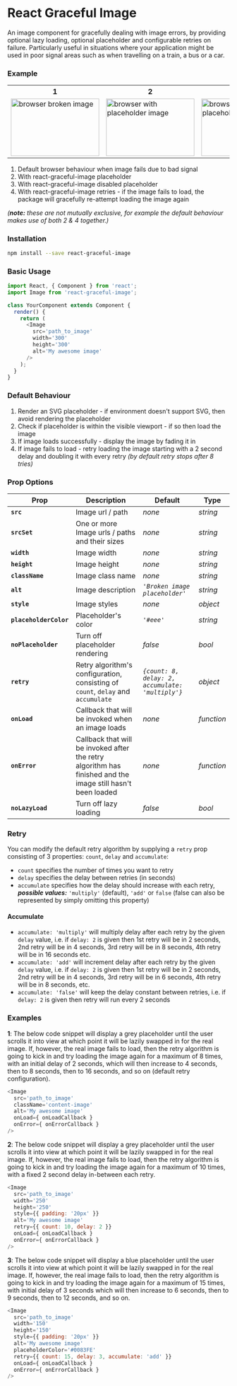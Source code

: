 # React Graceful Image

An image component for gracefully dealing with image errors, by providing optional lazy loading, optional placeholder and configurable retries on failure. Particularly useful in situations where your application might be used in poor signal areas such as when travelling on a train, a bus or a car.

### Example

<table>
<tr>
<th>1</th>
<th>2</th>
<th>3</th>
<th>4</th>
</tr>
  <tr>
    <td><img src='https://user-images.githubusercontent.com/16339741/35174790-8ebe4bcc-fd68-11e7-935b-f15407ef2d94.png' alt='browser broken image' width='200' height='129.411764706'></td>
    <td><img src='https://user-images.githubusercontent.com/16339741/35175624-6aad9568-fd6c-11e7-9aa0-329a5d2b1728.png' alt='browser with placeholder image' width='200' height='129.411764706'></td>
    <td><img src='https://user-images.githubusercontent.com/16339741/35175639-83d1a656-fd6c-11e7-9812-480c251acf98.png' alt='browser without placeholder image' width='200' height='129.411764706'></td>
    <td><img src='https://user-images.githubusercontent.com/16339741/35177052-c962542e-fd74-11e7-8b46-325f444c7970.png' alt='browser with working image after retry' width='200' height='129.411764706'></td>
  </tr>
</table>

1. Default browser behaviour when image fails due to bad signal
2. With react-graceful-image placeholder
3. With react-graceful-image disabled placeholder
4. With react-graceful-image retries - if the image fails to load, the package will gracefully re-attempt loading the image again

_(***note:*** these are not mutually exclusive, for example the default behaviour makes use of both 2 & 4 together.)_

### Installation

```sh
npm install --save react-graceful-image
```

### Basic Usage

```js
import React, { Component } from 'react';
import Image from 'react-graceful-image';

class YourComponent extends Component {
  render() {
    return (
      <Image
        src='path_to_image'
        width='300'
        height='300'
        alt='My awesome image'
      />
    );
  }
}
```

### Default Behaviour

1. Render an SVG placeholder - if environment doesn't support SVG, then avoid rendering the placeholder
2. Check if placeholder is within the visible viewport - if so then load the image
3. If image loads successfully - display the image by fading it in
4. If image fails to load - retry loading the image starting with a 2 second delay and doubling it with every retry _(by default retry stops after 8 tries)_

### Prop Options

| Prop                   | Description                                                                      | Default                                          | Type     |
| ---------------------- | -------------------------------------------------------------------------------- | ------------------------------------------------ | -------- |
| **`src`**              | Image url / path                                                                 | _none_                                           | _string_ |
| **`srcSet`**           | One or more Image urls / paths and their sizes                                   | _none_                                           | _string_ |
| **`width`**            | Image width                                                                      | _none_                                           | _string_ |
| **`height`**           | Image height                                                                     | _none_                                           | _string_ |
| **`className`**        | Image class name                                                                 | _none_                                           | _string_ |
| **`alt`**              | Image description                                                                | _`'Broken image placeholder'`_                   | _string_ |
| **`style`**            | Image styles                                                                     | _none_                                           | _object_ |
| **`placeholderColor`** | Placeholder's color                                                              | _`'#eee'`_                                       | _string_ |
| **`noPlaceholder`**    | Turn off placeholder rendering                                                   | _false_                                          | _bool_   |
| **`retry`**            | Retry algorithm's configuration, consisting of `count`, `delay` and `accumulate` | _`{count: 8, delay: 2, accumulate: 'multiply'}`_ | _object_ |
| **`onLoad`**            | Callback that will be invoked when an image loads | _none_ | _function_ |
| **`onError`**            | Callback that will be invoked after the retry algorithm has finished and the image still hasn't been loaded | _none_ | _function_ |
| **`noLazyLoad`**       | Turn off lazy loading                                                            | _false_                                          | _bool_   |

### Retry

You can modify the default retry algorithm by supplying a `retry` prop consisting of 3 properties: `count`, `delay` and `accumulate`:

- `count` specifies the number of times you want to retry
- `delay` specifies the delay between retries (in seconds)
- `accumulate` specifies how the delay should increase with each retry, **_possible values:_** `'multiply'` (default), `'add'` or `false` (false can also be represented by simply omitting this property)

#### Accumulate

- `accumulate: 'multiply'` will multiply delay after each retry by the given `delay` value, i.e. if `delay: 2` is given then 1st retry will be in 2 seconds, 2nd retry will be in 4 seconds, 3rd retry will be in 8 seconds, 4th retry will be in 16 seconds etc.
- `accumulate: 'add'` will increment delay after each retry by the given `delay` value, i.e. if `delay: 2` is given then 1st retry will be in 2 seconds, 2nd retry will be in 4 seconds, 3rd retry will be in 6 seconds, 4th retry will be in 8 seconds, etc.
- `accumulate: 'false'` will keep the delay constant between retries, i.e. if `delay: 2` is given then retry will run every 2 seconds

### Examples

**1**: The below code snippet will display a grey placeholder until the user scrolls it into view at which point it will be lazily swapped in for the real image. If, however, the real image fails to load, then the retry algorithm is going to kick in and try loading the image again for a maximum of 8 times, with an initial delay of 2 seconds, which will then increase to 4 seconds, then to 8 seconds, then to 16 seconds, and so on (default retry configuration).

```js
<Image
  src='path_to_image'
  className='content-image'
  alt='My awesome image'
  onLoad={ onLoadCallback }
  onError={ onErrorCallback }
/>
```

**2**: The below code snippet will display a grey placeholder until the user scrolls it into view at which point it will be lazily swapped in for the real image. If, however, the real image fails to load, then the retry algorithm is going to kick in and try loading the image again for a maximum of 10 times, with a fixed 2 second delay in-between each retry.


```js
<Image
  src='path_to_image'
  width='250'
  height='250'
  style={{ padding: '20px' }}
  alt='My awesome image'
  retry={{ count: 10, delay: 2 }}
  onLoad={ onLoadCallback }
  onError={ onErrorCallback }
/>
```

**3**: The below code snippet will display a blue placeholder until the user scrolls it into view at which point it will be lazily swapped in for the real image. If, however, the real image fails to load, then the retry algorithm is going to kick in and try loading the image again for a maximum of 15 times, with initial delay of 3 seconds which will then increase to 6 seconds, then to 9 seconds, then to 12 seconds, and so on.

```js
<Image
  src='path_to_image'
  width='150'
  height='150'
  style={{ padding: '20px' }}
  alt='My awesome image'
  placeholderColor='#0083FE'
  retry={{ count: 15, delay: 3, accumulate: 'add' }}
  onLoad={ onLoadCallback }
  onError={ onErrorCallback }
/>
```
